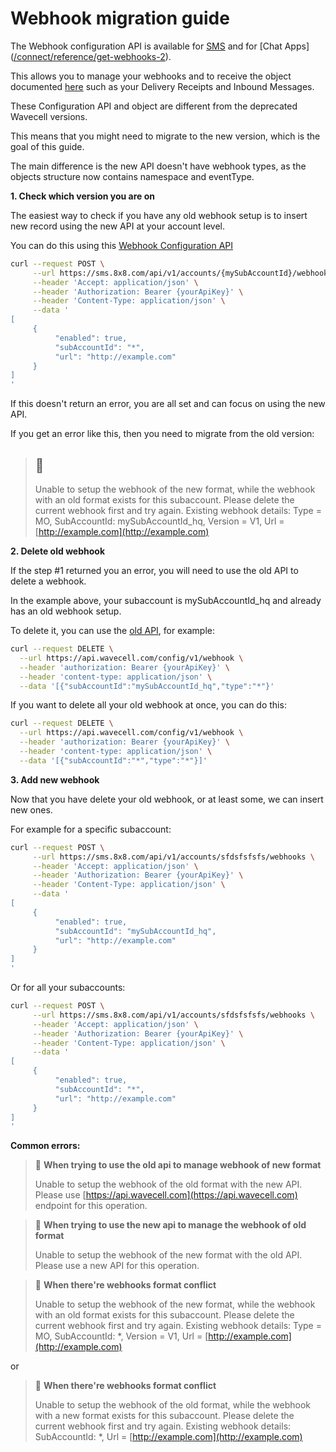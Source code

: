 # Webhook migration guide

The Webhook configuration API is available for [SMS](/connect/reference/webhook-configuration-api-sms) and for [Chat Apps] ([/connect/reference/get-webhooks-2](/connect/reference/get-webhooks-2)).

This allows you to manage your webhooks and to receive the object documented [here](/connect/docs/webhook-object-structure) such as your Delivery Receipts and Inbound Messages.

These Configuration API and object are different from the deprecated Wavecell versions.  

This means that you might need to migrate to the new version, which is the goal of this guide.

The main difference is the new API doesn't have webhook types, as the objects structure now contains namespace and eventType.

**1. Check which version you are on**

The easiest way to check if you have any old webhook setup is to insert new record using the new API at your account level.  

You can do this using this [Webhook Configuration API](/connect/reference/get-webhooks-2)

```bash
curl --request POST \
     --url https://sms.8x8.com/api/v1/accounts/{mySubAccountId}/webhooks \
     --header 'Accept: application/json' \
     --header 'Authorization: Bearer {yourApiKey}' \
     --header 'Content-Type: application/json' \
     --data '
[
     {
          "enabled": true,
          "subAccountId": "*",
          "url": "http://example.com"
     }
]
'

```

If this doesn't return an error, you are all set and can focus on using the new API.

If you get an error like this, then you need to migrate from the old version:

> 🚧
> -
>
> Unable to setup the webhook of the new format, while the webhook with an old format exists for this subaccount. Please delete the current webhook first and try again. Existing webhook details: Type = MO, SubAccountId: mySubAccountId_hq, Version = V1, Url = [http://example.com](http://example.com)
>
>

**2. Delete old webhook**

If the step #1 returned you an error, you will need to use the old API to delete a webhook.  

In the example above, your subaccount is mySubAccountId_hq and already has an old webhook setup.

To delete it, you can use the [old API](https://developer.wavecell.com/sms/configuration-api/webhooks-configuration-api/delete-webhooks), for example:

```bash
curl --request DELETE \
  --url https://api.wavecell.com/config/v1/webhook \
  --header 'authorization: Bearer {yourApiKey}' \
  --header 'content-type: application/json' \
  --data '[{"subAccountId":"mySubAccountId_hq","type":"*"}'

```

If you want to delete all your old webhook at once, you can do this:

```bash
curl --request DELETE \
  --url https://api.wavecell.com/config/v1/webhook \
  --header 'authorization: Bearer {yourApiKey}' \
  --header 'content-type: application/json' \
  --data '[{"subAccountId":"*","type":"*"}]'

```

**3. Add new webhook**

Now that you have delete your old webhook, or at least some, we can insert new ones.  

For example for a specific subaccount:

```bash
curl --request POST \
     --url https://sms.8x8.com/api/v1/accounts/sfdsfsfsfs/webhooks \
     --header 'Accept: application/json' \
     --header 'Authorization: Bearer {yourApiKey}' \
     --header 'Content-Type: application/json' \
     --data '
[
     {
          "enabled": true,
          "subAccountId": "mySubAccountId_hq",
          "url": "http://example.com"
     }
]
'

```

Or for all your subaccounts:

```bash
curl --request POST \
     --url https://sms.8x8.com/api/v1/accounts/sfdsfsfsfs/webhooks \
     --header 'Accept: application/json' \
     --header 'Authorization: Bearer {yourApiKey}' \
     --header 'Content-Type: application/json' \
     --data '
[
     {
          "enabled": true,
          "subAccountId": "*",
          "url": "http://example.com"
     }
]
'

```

**Common errors:**

> 🚧 **When trying to use the old api to manage webhook of new format**
>
> Unable to setup the webhook of the old format with the new API. Please use [https://api.wavecell.com](https://api.wavecell.com) endpoint for this operation.
>
>

> 🚧 **When trying to use the new api to manage the webhook of old format**
>
> Unable to setup the webhook of the new format with the old API. Please use a new API for this operation.
>
>

> 🚧 **When there're webhooks format conflict**
>
> Unable to setup the webhook of the new format, while the webhook with an old format exists for this subaccount. Please delete the current webhook first and try again. Existing webhook details: Type = MO, SubAccountId: \*, Version = V1, Url = [http://example.com](http://example.com)
>
>

or

> 🚧 **When there're webhooks format conflict**
>
> Unable to setup the webhook of the old format, while the webhook with a new format exists for this subaccount. Please delete the current webhook first and try again. Existing webhook details: SubAccountId: \*, Url = [http://example.com](http://example.com)
>
>
